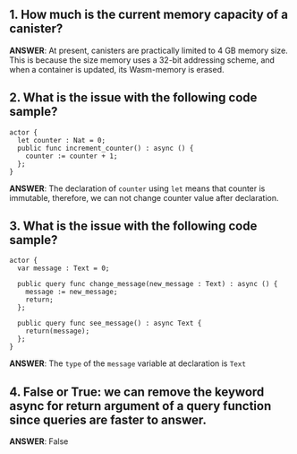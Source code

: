 ## 1. How much is the current memory capacity of a canister?
**ANSWER**: At present, canisters are practically limited to 4 GB memory size. This is because the size memory uses a 32-bit addressing scheme, and when a container is updated, its Wasm-memory is erased.

## 2. What is the issue with the following code sample?
```motoko
actor {
  let counter : Nat = 0;
  public func increment_counter() : async () {
    counter := counter + 1;
  };
}
```
**ANSWER**: The declaration of `counter` using `let` means that counter is immutable, therefore, we can not change counter value after declaration.

## 3. What is the issue with the following code sample?
```motoko
actor {
  var message : Text = 0;

  public query func change_message(new_message : Text) : async () {
    message := new_message;
    return;
  };
  
  public query func see_message() : async Text {
    return(message);
  };
}
```
**ANSWER**: The `type` of the `message` variable at declaration is `Text` 

## 4. False or True: we can remove the keyword async for return argument of a query function since queries are faster to answer.
**ANSWER**: False
